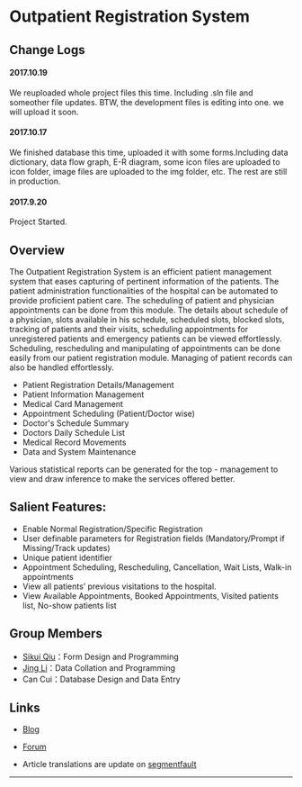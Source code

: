 # Outpatient Registration System

## Change Logs

#### 2017.10.19

We reuploaded whole project files this time. Including .sln file and someother file updates. BTW, the development files is editing into one. we will upload it soon.

#### 2017.10.17

We finished database this time, uploaded it with some forms.Including data dictionary, data flow graph, E-R diagram, some icon files are uploaded to icon folder, image files are uploaded to the img folder, etc. The rest are still in production.

#### 2017.9.20

Project Started.

## Overview

   The Outpatient Registration System is an efficient patient management system that eases capturing of pertinent information of the patients. The patient administration functionalities of the hospital can be automated to provide proficient patient care. The scheduling of patient and physician appointments can be done from this module. The details about schedule of a physician, slots available in his schedule, scheduled slots, blocked slots, tracking of patients and their visits, scheduling appointments for unregistered patients and emergency patients can be viewed effortlessly. Scheduling, rescheduling and manipulating of appointments can be done easily from our patient registration module. Managing of patient records can also be handled effortlessly.
   
- Patient Registration Details/Management
- Patient Information Management
- Medical Card Management
- Appointment Scheduling (Patient/Doctor wise)
- Doctor's Schedule Summary
- Doctors Daily Schedule List
- Medical Record Movements
- Data and System Maintenance

Various statistical reports can be generated for the top - management to view and draw inference to make the services offered better.

## Salient Features:

- Enable Normal Registration/Specific Registration
- User definable parameters for Registration fields (Mandatory/Prompt if Missing/Track updates)
- Unique patient identifier
- Appointment Scheduling, Rescheduling, Cancellation, Wait Lists, Walk-in appointments
- View all patients’ previous visitations to the hospital.
- View Available Appointments, Booked Appointments, Visited patients list, No-show patients list

## Group Members
- [Sikui Qiu](https://github.com/qskui1314)：Form Design and Programming
- [Jing Li](https://github.com/jl223vy)：Data Collation and Programming
- Can Cui：Database Design and Data Entry

## Links

- [Blog](https://www.cnblogs.com/qq1353842241)  

- [Forum](http://my.csdn.net/qsining)

- Article translations are update on [segmentfault](https://segmentfault.com/u/jl223vy)

-----
